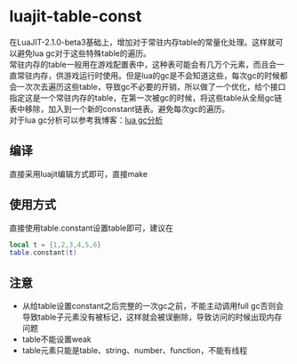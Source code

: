 # luajit-table-const
在LuaJIT-2.1.0-beta3基础上，增加对于常驻内存table的常量化处理。这样就可以避免lua gc对于这些特殊table的遍历。   
常驻内存的table一般用在游戏配置表中，这种表可能会有几万个元素，而且会一直常驻内存，供游戏运行时使用。但是lua的gc是不会知道这些，每次gc的时候都会一次次去遍历这些table，导致gc不必要的开销，所以做了一个优化，给个接口指定这是一个常驻内存的table，在第一次被gc的时候，将这些table从全局gc链表中移除，加入到一个新的constant链表。避免每次gc的遍历。   
对于lua gc分析可以参考我博客：[lua gc分析](https://drecik.top/2018/06/17/12/)

## 编译
直接采用luajit编辑方式即可，直接make

## 使用方式
直接使用table.constant设置table即可，建议在
``` lua
local t = {1,2,3,4,5,6}
table.constant(t)
```

## 注意
- 从给table设置constant之后完整的一次gc之前，不能主动调用full gc否则会导致table子元素没有被标记，这样就会被误删除，导致访问的时候出现内存问题
- table不能设置weak
- table元素只能是table、string、number、function，不能有线程
